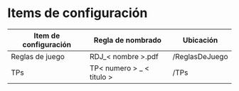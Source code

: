 # Items de configuración

| Item de configuración | Regla de nombrado | Ubicación |
| --------------------- | ----------------- | -------------------------------------------------------- |
| Reglas de juego | RDJ_< nombre >.pdf|/ReglasDeJuego|
| TPs | TP< numero > _ < titulo > |/TPs|




